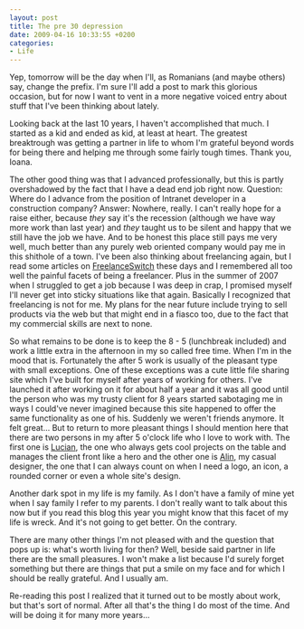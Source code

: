 ```yaml
---
layout: post
title: The pre 30 depression
date: 2009-04-16 10:33:55 +0200
categories:
- Life
---
```

<p>Yep, tomorrow will be the day when I'll, as Romanians (and maybe others) say, change the prefix. I'm sure I'll add a post to mark this glorious occasion, but for now I want to vent in a more negative voiced entry about stuff that I've been thinking about lately.</p>
<p>Looking back at the last 10 years, I haven't accomplished that much. I started as a kid and ended as kid, at least at heart. The greatest breaktrough was getting a partner in life to whom I'm grateful beyond words for being there and helping me through some fairly tough times. Thank you, Ioana.</p>
<p>The other good thing was that I advanced professionally, but this is partly overshadowed by the fact that I have a dead end job right now. Question: Where do I advance from the position of Intranet developer in a construction company? Answer: Nowhere, really. I can't really hope for a raise either, because <em>they</em> say it's the recession (although we have way more work than last year) and <em>they</em> taught us to be silent and happy that we still have the job we have. And to be honest this place still pays me very well, much better than any purely web oriented company would pay me in this shithole of a town. I've been also thinking about freelancing again, but I read some articles on <a href="http://www.freelanceswitch.com">FreelanceSwitch</a> these days and I remembered all too well the painful facets of being a freelancer. Plus in the summer of 2007 when I struggled to get a job because I was deep in crap, I promised myself I'll never get into sticky situations like that again. Basically I recognized that freelancing is not for me. My plans for the near future include trying to sell products via the web but that might end in a fiasco too, due to the fact that my commercial skills are next to none.</p>
<p>So what remains to be done is to keep the 8 - 5 (lunchbreak included) and work a little extra in the afternoon in my so called free time. When I'm in the mood that is. Fortunately the after 5 work is usually of the pleasant type with small exceptions. One of these exceptions was a cute little file sharing site which I've built for myself after years of working for others. I've launched it after working on it for about half a year and it was all good until the person who was my trusty client for 8 years started sabotaging me in ways I could've never imagined because this site happened to offer the same functionality as one of his. Suddenly we weren't friends anymore. It felt great... But to return to more pleasant things I should mention here that there are two persons in my after 5 o'clock life who I love to work with. The first one is <a href="http://www.lucianmarin.ro">Lucian</a>, the one who always gets cool projects on the table and manages the client front like a hero and the other one is <a href="http://www.adnan.ro">Alin</a>, my casual designer, the one that I can always count on when I need a logo, an icon, a rounded corner or even a whole site's design.</p>
<p>Another dark spot in my life is my family. As I don't have a family of mine yet when I say family I refer to my parents. I don't really want to talk about this now but if you read this blog this year you might know that this facet of my life is wreck. And it's not going to get better. On the contrary.</p>
<p>There are many other things I'm not pleased with and the question that pops up is: what's worth living for then? Well, beside said partner in life there are the small pleasures. I won't make a list because I'd surely forget something but there are things that put a smile on my face and for which I should be really grateful. And I usually am.</p>
<p>Re-reading this post I realized that it turned out to be mostly about work, but that's sort of normal. After all that's the thing I do most of the time. And will be doing it for many more years...</p>
